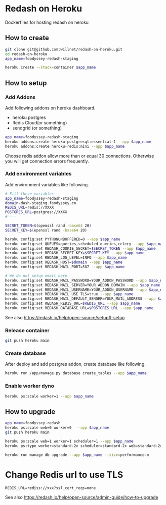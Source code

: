 # Redash on Heroku

Dockerfiles for hosting redash on heroku

## How to create

```sh
git clone git@github.com:willnet/redash-on-heroku.git
cd redash-on-heroku
app_name=foodyssey-redash-staging

heroku create --stack=container $app_name
```

## How to setup

### Add Addons

Add following addons on heroku dashboard.

- heroku postgres
- Redis Cloud(or something)
- sendgrid (or something)

```sh
app_name=foodyssey-redash-staging
heroku addons:create heroku-postgresql:essential-1 --app $app_name
heroku addons:create heroku-redis:mini --app $app_name
```


Choose redis addon allow more than or equal 30 connections. Otherwise you will get connection errors frequently.

### Add environment variables

Add environment variables like following.

```sh
# Fill these variables 
app_name=foodyssey-redash-staging
domain=dash-staging.foodyssey.co
REDIS_URL=redis://XXXX
POSTGRES_URL=postgres://XXXX
# ---

SECRET_TOKEN=$(openssl rand -base64 20)
SECRET_KEY=$(openssl rand -base64 20)

heroku config:set PYTHONUNBUFFERED=0 --app $app_name
heroku config:set QUEUES=queries,scheduled_queries,celery --app $app_name
heroku config:set REDASH_COOKIE_SECRET=$SECRET_TOKEN --app $app_name
heroku config:set REDASH_SECRET_KEY=$SECRET_KEY --app $app_name
heroku config:set REDASH_LOG_LEVEL=INFO --app $app_name
heroku config:set REDASH_HOST=$domain --app $app_name
heroku config:set REDASH_MAIL_PORT=587 --app $app_name

# We do not setup email here
heroku config:set REDASH_MAIL_PASSWORD=YOUR_ADDON_PASSWORD --app $app_name
heroku config:set REDASH_MAIL_SERVER=YOUR_ADDON_DOMAIN --app $app_name
heroku config:set REDASH_MAIL_USERNAME=YOUR_ADDON_USERNAME --app $app_name
heroku config:set REDASH_MAIL_USE_TLS=true --app $app_name
heroku config:set REDASH_MAIL_DEFAULT_SENDER=YOUR_MAIL_ADDRESS --app $app_name
heroku config:set REDASH_REDIS_URL=$REDIS_URL --app $app_name
heroku config:set REDASH_DATABASE_URL=$POSTGRES_URL --app $app_name
```

See also https://redash.io/help/open-source/setup#-setup

### Release container

```sh
git push heroku main
```

### Create database

After deploy and add postgres addon, create database like following.

```sh
heroku run /app/manage.py database create_tables --app $app_name
```

### Enable worker dyno

```sh
heroku ps:scale worker=1 --app $app_name
```

## How to upgrade

```sh
app_name=foodyssey-redash
heroku ps:scale web=0 worker=0  --app $app_name
git push heroku main

heroku ps:scale web=1 worker=1 scheduler=1 --app $app_name
heroku ps:type worker=standard-2x scheduler=standard-2x web=standard-2x --app $app_name

heroku run manage db upgrade --app $app_name --size=performance-m
```


# Change Redis url to use TLS

```shell
REDIS_URL=rediss://xxx?ssl_cert_reqs=none
```


See also https://redash.io/help/open-source/admin-guide/how-to-upgrade
